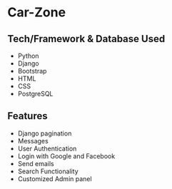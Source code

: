 # Car-Zone

## Tech/Framework & Database Used
<ul>
<li>Python</li>
<li>Django</li>
<li>Bootstrap</li>
<li>HTML</li>
<li>CSS</li>
<li>PostgreSQL</li>
</ul>

## Features
<ul>
<li>Django pagination</li>
<li>Messages</li>
<li>User Authentication</li>
<li>Login with Google and Facebook</li>
<li>Send emails</li>
<li>Search Functionality</li>
<li>Customized Admin panel</li>
</ul>
